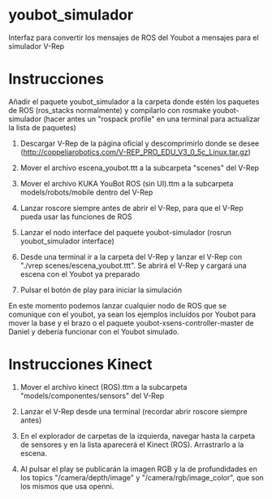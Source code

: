 youbot_simulador
================

Interfaz para convertir los mensajes de ROS del Youbot a mensajes para el simulador V-Rep


Instrucciones
=============

Añadir el paquete youbot_simulador a la carpeta donde estén los paquetes de ROS (ros_stacks normalmente) y compilarlo con rosmake youbot-simulador (hacer antes un "rospack profile" en una terminal para actualizar la lista de paquetes)

1) Descargar V-Rep de la página oficial y descomprimirlo donde se desee (http://coppeliarobotics.com/V-REP_PRO_EDU_V3_0_5c_Linux.tar.gz)

2) Mover el archivo escena_youbot.ttt a la subcarpeta "scenes" del V-Rep

3) Mover el archivo KUKA YouBot ROS (sin UI).ttm a la subcarpeta models/robots/mobile dentro del V-Rep

4) Lanzar roscore siempre antes de abrir el V-Rep, para que el V-Rep pueda usar las funciones de ROS

5) Lanzar el nodo interface del paquete youbot-simulador (rosrun youbot_simulador interface)

6) Desde una terminal ir a la carpeta del V-Rep y lanzar el V-Rep con "./vrep scenes/escena_youbot.ttt". Se abrirá el V-Rep y cargará una escena con el Youbot ya preparado

7) Pulsar el botón de play para iniciar la simulación


En este momento podemos lanzar cualquier nodo de ROS que se comunique con el youbot, ya sean los ejemplos incluídos por Youbot para mover la base y el brazo o el paquete youbot-xsens-controller-master de Daniel y debería funcionar con el Youbot simulado.

Instrucciones Kinect
====================

1) Mover el archivo kinect (ROS).ttm a la subcarpeta "models/componentes/sensors" del V-Rep

2) Lanzar el V-Rep desde una terminal (recordar abrir roscore siempre antes)

3) En el explorador de carpetas de la izquierda, navegar hasta la carpeta de sensores y en la lista aparecerá el Kinect (ROS). Arrastrarlo a la escena.

4) Al pulsar el play se publicarán la imagen RGB y la de profundidades en los topics "/camera/depth/image" y "/camera/rgb/image_color", que son los mismos que usa openni.
